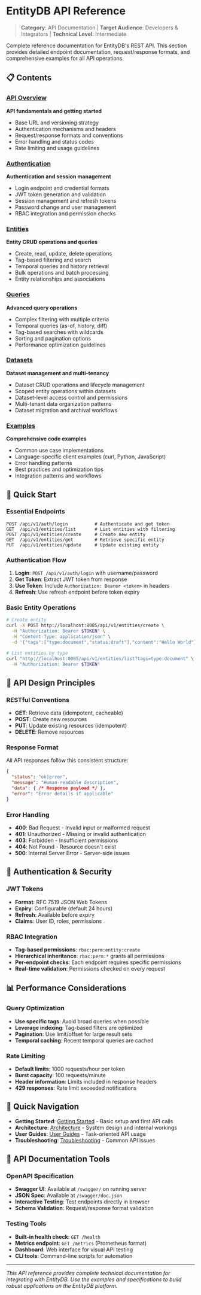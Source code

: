 # EntityDB API Reference

> **Category**: API Documentation | **Target Audience**: Developers & Integrators | **Technical Level**: Intermediate

Complete reference documentation for EntityDB's REST API. This section provides detailed endpoint documentation, request/response formats, and comprehensive examples for all API operations.

## 📋 Contents

### [API Overview](./01-overview.md)
**API fundamentals and getting started**
- Base URL and versioning strategy
- Authentication mechanisms and headers
- Request/response formats and conventions
- Error handling and status codes
- Rate limiting and usage guidelines

### [Authentication](./02-authentication.md)
**Authentication and session management**
- Login endpoint and credential formats
- JWT token generation and validation
- Session management and refresh tokens
- Password change and user management
- RBAC integration and permission checks

### [Entities](./03-entities.md)
**Entity CRUD operations and queries**
- Create, read, update, delete operations
- Tag-based filtering and search
- Temporal queries and history retrieval
- Bulk operations and batch processing
- Entity relationships and associations

### [Queries](./04-queries.md)
**Advanced query operations**
- Complex filtering with multiple criteria
- Temporal queries (as-of, history, diff)
- Tag-based searches with wildcards
- Sorting and pagination options
- Performance optimization guidelines

### [Datasets](./05-datasets.md)
**Dataset management and multi-tenancy**
- Dataset CRUD operations and lifecycle management
- Scoped entity operations within datasets  
- Dataset-level access control and permissions
- Multi-tenant data organization patterns
- Dataset migration and archival workflows

### [Examples](./06-examples.md)
**Comprehensive code examples**
- Common use case implementations
- Language-specific client examples (curl, Python, JavaScript)
- Error handling patterns
- Best practices and optimization tips
- Integration patterns and workflows

## 🚀 Quick Start

### Essential Endpoints
```
POST /api/v1/auth/login          # Authenticate and get token
GET  /api/v1/entities/list       # List entities with filtering
POST /api/v1/entities/create     # Create new entity
GET  /api/v1/entities/get        # Retrieve specific entity
PUT  /api/v1/entities/update     # Update existing entity
```

### Authentication Flow
1. **Login**: `POST /api/v1/auth/login` with username/password
2. **Get Token**: Extract JWT token from response
3. **Use Token**: Include `Authorization: Bearer <token>` in headers
4. **Refresh**: Use refresh endpoint before token expiry

### Basic Entity Operations
```bash
# Create entity
curl -X POST http://localhost:8085/api/v1/entities/create \
  -H "Authorization: Bearer $TOKEN" \
  -H "Content-Type: application/json" \
  -d '{"tags":["type:document","status:draft"],"content":"Hello World"}'

# List entities by type
curl "http://localhost:8085/api/v1/entities/list?tags=type:document" \
  -H "Authorization: Bearer $TOKEN"
```

## 🎯 API Design Principles

### RESTful Conventions
- **GET**: Retrieve data (idempotent, cacheable)
- **POST**: Create new resources
- **PUT**: Update existing resources (idempotent)
- **DELETE**: Remove resources

### Response Format
All API responses follow this consistent structure:
```json
{
  "status": "ok|error",
  "message": "Human-readable description",
  "data": { /* Response payload */ },
  "error": "Error details if applicable"
}
```

### Error Handling
- **400**: Bad Request - Invalid input or malformed request
- **401**: Unauthorized - Missing or invalid authentication
- **403**: Forbidden - Insufficient permissions
- **404**: Not Found - Resource doesn't exist
- **500**: Internal Server Error - Server-side issues

## 🔐 Authentication & Security

### JWT Tokens
- **Format**: RFC 7519 JSON Web Tokens
- **Expiry**: Configurable (default 24 hours)
- **Refresh**: Available before expiry
- **Claims**: User ID, roles, permissions

### RBAC Integration
- **Tag-based permissions**: `rbac:perm:entity:create`
- **Hierarchical inheritance**: `rbac:perm:*` grants all permissions
- **Per-endpoint checks**: Each endpoint requires specific permissions
- **Real-time validation**: Permissions checked on every request

## 📊 Performance Considerations

### Query Optimization
- **Use specific tags**: Avoid broad queries when possible
- **Leverage indexing**: Tag-based filters are optimized
- **Pagination**: Use limit/offset for large result sets
- **Temporal caching**: Recent temporal queries are cached

### Rate Limiting
- **Default limits**: 1000 requests/hour per token
- **Burst capacity**: 100 requests/minute
- **Header information**: Limits included in response headers
- **429 responses**: Rate limit exceeded notifications

## 🔗 Quick Navigation

- **Getting Started**: [Getting Started](../getting-started/) - Basic setup and first API calls
- **Architecture**: [Architecture](../architecture/) - System design and internal workings
- **User Guides**: [User Guides](../user-guide/) - Task-oriented API usage
- **Troubleshooting**: [Troubleshooting](../reference/troubleshooting/) - Common API issues

## 📝 API Documentation Tools

### OpenAPI Specification
- **Swagger UI**: Available at `/swagger/` on running server
- **JSON Spec**: Available at `/swagger/doc.json`
- **Interactive Testing**: Test endpoints directly in browser
- **Schema Validation**: Request/response format validation

### Testing Tools
- **Built-in health check**: `GET /health`
- **Metrics endpoint**: `GET /metrics` (Prometheus format)
- **Dashboard**: Web interface for visual API testing
- **CLI tools**: Command-line scripts for automation

---

*This API reference provides complete technical documentation for integrating with EntityDB. Use the examples and specifications to build robust applications on the EntityDB platform.*